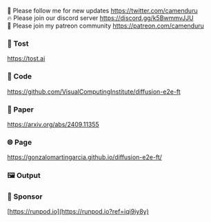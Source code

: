 🐣 Please follow me for new updates https://twitter.com/camenduru <br />
🔥 Please join our discord server https://discord.gg/k5BwmmvJJU <br />
🥳 Please join my patreon community https://patreon.com/camenduru <br />

###  🥪 Tost
https://tost.ai

### 🧬 Code
https://github.com/VisualComputingInstitute/diffusion-e2e-ft

### 📄 Paper
https://arxiv.org/abs/2409.11355

### 🌐 Page
https://gonzalomartingarcia.github.io/diffusion-e2e-ft/

### 🖼 Output


### 🏢 Sponsor
[https://runpod.io](https://runpod.io?ref=iqi9iy8y)
